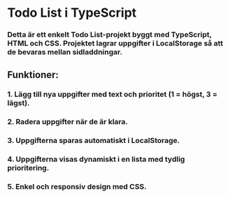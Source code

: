 # Todo List i TypeScript

### Detta är ett enkelt Todo List-projekt byggt med TypeScript, HTML och CSS. Projektet lagrar uppgifter i LocalStorage så att de bevaras mellan sidladdningar.

## Funktioner:
### 1. Lägg till nya uppgifter med text och prioritet (1 = högst, 3 = lägst).
### 2. Radera uppgifter när de är klara.
### 3. Uppgifterna sparas automatiskt i LocalStorage.
### 4. Uppgifterna visas dynamiskt i en lista med tydlig prioritering.
### 5. Enkel och responsiv design med CSS.
